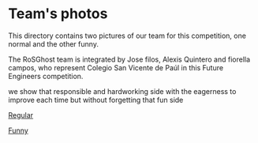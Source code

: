 Team's photos
====

This directory contains two pictures of our team for this competition, one normal and the other funny.

The RoSGhost team is integrated by Jose filos, Alexis Quintero and fiorella campos, who represent Colegio San Vicente de Paúl in this Future Engineers competition.

we show that responsible and hardworking side with the eagerness to improve each time but without forgetting that fun side

[Regular](https://github.com/user-attachments/assets/d47b5387-1c6e-41c3-834f-325dece88f22)

[Funny](https://github.com/user-attachments/assets/b93b999c-2684-4a04-ac0d-793f954e2a78)

